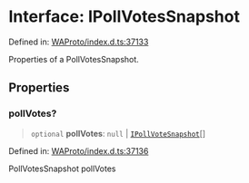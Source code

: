 # Interface: IPollVotesSnapshot

Defined in: [WAProto/index.d.ts:37133](https://github.com/Fokusdotid/bail/blob/dad8cbc7bd41e0c17126095b0fc017b92c3d85cf/WAProto/index.d.ts#L37133)

Properties of a PollVotesSnapshot.

## Properties

### pollVotes?

> `optional` **pollVotes**: `null` \| [`IPollVoteSnapshot`](IPollVoteSnapshot.md)[]

Defined in: [WAProto/index.d.ts:37136](https://github.com/Fokusdotid/bail/blob/dad8cbc7bd41e0c17126095b0fc017b92c3d85cf/WAProto/index.d.ts#L37136)

PollVotesSnapshot pollVotes
